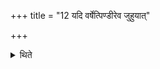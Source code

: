 +++
title = "12 यदि वर्षेत्पिण्डीरेव जुहुयात्"

+++

<details><summary>थिते</summary>

यदि वर्षेत्पिण्डीरेव जुहुयात् १२
</details>
